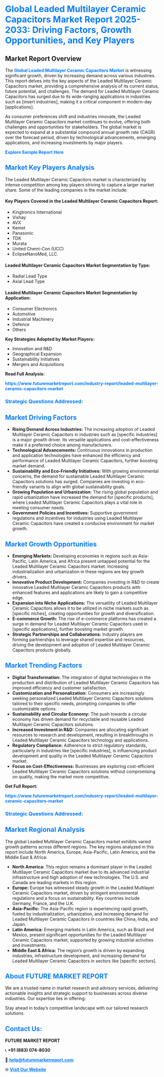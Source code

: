 <h1 style="color: #007BFF;">Global Leaded Multilayer Ceramic Capacitors Market Report 2025-2033: Driving Factors, Growth Opportunities, and Key Players</h1>

<section id="overview">
<h2>Market Report Overview</h2>
<p>The <a href="https://www.futuremarketreport.com/industry-report/leaded-multilayer-ceramic-capacitors-market" style="color: #007BFF; text-decoration: none;"><strong>Global Leaded Multilayer Ceramic Capacitors Market</strong></a> is witnessing significant growth, driven by increasing demand across various industries. This report delves into the key aspects of the Leaded Multilayer Ceramic Capacitors market, providing a comprehensive analysis of its current status, future potential, and challenges. The demand for Leaded Multilayer Ceramic Capacitors has surged due to its wide-ranging applications in industries such as [insert industries], making it a critical component in modern-day [applications].</p>
<p>As consumer preferences shift and industries innovate, the Leaded Multilayer Ceramic Capacitors market continues to evolve, offering both challenges and opportunities for stakeholders. The global market is expected to expand at a substantial compound annual growth rate (CAGR) over the forecast period, driven by technological advancements, emerging applications, and increasing investments by major players.</p>
</section>

<section id="overview">
<p><a href="https://www.futuremarketreport.com/request-sample/reportId=86669" style="color: #007BFF; text-decoration: none;"><strong>Explore Sample Report Here</strong></a></p>
</section>

<section id="key-players">
<h2 style="color: #007BFF;">Market Key Players Analysis</h2>
<p>The Leaded Multilayer Ceramic Capacitors market is characterized by intense competition among key players striving to capture a larger market share. Some of the leading companies in the market include:</p>
<h4>Key Players Covered in the Leaded Multilayer Ceramic Capacitors Report:</h4>
<ul><li>Kingtronics International</li><li>Vishay</li><li>AVX</li><li>Kemet</li><li>Panasonic</li><li>TDK</li><li>Murata</li><li>United Chemi-Con (UCC)</li><li>EclipseNanoMed, LLC.</li></ul>
<h4>Leaded Multilayer Ceramic Capacitors Market Segmentation by Type:</h4>
<ul><li>Radial Lead Type</li><li>Axial Lead Type</li></ul>

<h4>Leaded Multilayer Ceramic Capacitors Market Segmentation by Application:</h4>
<ul><li>Consumer Electronics</li><li>Automotive</li><li>Industrial Machinery</li><li>Defence</li><li>Others</li></ul>
<p><strong>Key Strategies Adopted by Market Players:</strong></p>
<ul>
<li>Innovation and R&D</li>
<li>Geographical Expansion</li>
<li>Sustainability Initiatives</li>
<li>Mergers and Acquisitions</li>
</ul>
</section>

<section>
<p><strong>Read Full Analysis: </strong></p><a href="https://www.futuremarketreport.com/industry-report/leaded-multilayer-ceramic-capacitors-market" style="color: #007BFF; text-decoration: none;"><strong>https://www.futuremarketreport.com/industry-report/leaded-multilayer-ceramic-capacitors-market</strong></a>
<h3 style="color: #007BFF;">Strategic Questions Addressed:</h3>
</section>

<section id="driving-factors">
<h2 style="color: #007BFF;">Market Driving Factors</h2>
<ul>
<li><strong>Rising Demand Across Industries:</strong> The increasing adoption of Leaded Multilayer Ceramic Capacitors in industries such as [specific industries] is a major growth driver. Its versatile applications and cost-effectiveness make it a preferred choice among manufacturers.</li>
<li><strong>Technological Advancements:</strong> Continuous innovations in production and application technologies have enhanced the efficiency and performance of Leaded Multilayer Ceramic Capacitors, further boosting market demand.</li>
<li><strong>Sustainability and Eco-Friendly Initiatives:</strong> With growing environmental concerns, the demand for sustainable Leaded Multilayer Ceramic Capacitors solutions has surged. Companies are investing in eco-friendly variants to align with global sustainability goals.</li>
<li><strong>Growing Population and Urbanization:</strong> The rising global population and rapid urbanization have increased the demand for [specific products], where Leaded Multilayer Ceramic Capacitors plays a vital role in meeting consumer needs.</li>
<li><strong>Government Policies and Incentives:</strong> Supportive government regulations and incentives for industries using Leaded Multilayer Ceramic Capacitors have created a conducive environment for market growth.</li>
</ul>
</section>

<section id="growth-opportunities">
<h2 style="color: #007BFF;">Market Growth Opportunities</h2>
<ul>
<li><strong>Emerging Markets:</strong> Developing economies in regions such as Asia-Pacific, Latin America, and Africa present untapped potential for the Leaded Multilayer Ceramic Capacitors market. Increasing industrialization and urbanization in these regions are key growth drivers.</li>
<li><strong>Innovative Product Development:</strong> Companies investing in R&D to create innovative Leaded Multilayer Ceramic Capacitors products with enhanced features and applications are likely to gain a competitive edge.</li>
<li><strong>Expansion into Niche Applications:</strong> The versatility of Leaded Multilayer Ceramic Capacitors allows it to be utilized in niche markets such as [specific niches], creating opportunities for growth and diversification.</li>
<li><strong>E-commerce Growth:</strong> The rise of e-commerce platforms has created a surge in demand for Leaded Multilayer Ceramic Capacitors used in [specific applications], further boosting market growth.</li>
<li><strong>Strategic Partnerships and Collaborations:</strong> Industry players are forming partnerships to leverage shared expertise and resources, driving the development and adoption of Leaded Multilayer Ceramic Capacitors products globally.</li>
</ul>
</section>

<section id="trending-factors">
<h2 style="color: #007BFF;">Market Trending Factors</h2>
<ul>
<li><strong>Digital Transformation:</strong> The integration of digital technologies in the production and distribution of Leaded Multilayer Ceramic Capacitors has improved efficiency and customer satisfaction.</li>
<li><strong>Customization and Personalization:</strong> Consumers are increasingly seeking personalized Leaded Multilayer Ceramic Capacitors solutions tailored to their specific needs, prompting companies to offer customizable options.</li>
<li><strong>Sustainability and Circular Economy:</strong> The push towards a circular economy has driven demand for recyclable and reusable Leaded Multilayer Ceramic Capacitors solutions.</li>
<li><strong>Increased Investment in R&D:</strong> Companies are allocating significant resources to research and development, resulting in breakthroughs in Leaded Multilayer Ceramic Capacitors technology and applications.</li>
<li><strong>Regulatory Compliance:</strong> Adherence to strict regulatory standards, particularly in industries like [specific industries], is influencing product development and quality in the Leaded Multilayer Ceramic Capacitors market.</li>
<li><strong>Focus on Cost-Effectiveness:</strong> Businesses are exploring cost-efficient Leaded Multilayer Ceramic Capacitors solutions without compromising on quality, making the market more competitive.</li>
</ul>
</section>

<section>
<p><strong>Get Full Report: </strong></p><a href="https://www.futuremarketreport.com/industry-report/leaded-multilayer-ceramic-capacitors-market" style="color: #007BFF; text-decoration: none;"><strong>https://www.futuremarketreport.com/industry-report/leaded-multilayer-ceramic-capacitors-market</strong></a>
<h3 style="color: #007BFF;">Strategic Questions Addressed:</h3>
</section>


<section id="regional-analysis">
<h2 style="color: #007BFF;">Market Regional Analysis</h2>
<p>The global Leaded Multilayer Ceramic Capacitors market exhibits varied growth patterns across different regions. The key regions analyzed in this report include North America, Europe, Asia-Pacific, Latin America, and the Middle East & Africa:</p>
<ul>
<li><strong>North America:</strong> This region remains a dominant player in the Leaded Multilayer Ceramic Capacitors market due to its advanced industrial infrastructure and high adoption of new technologies. The U.S. and Canada are leading markets in this region.</li>
<li><strong>Europe:</strong> Europe has witnessed steady growth in the Leaded Multilayer Ceramic Capacitors market, driven by stringent environmental regulations and a focus on sustainability. Key countries include Germany, France, and the U.K.</li>
<li><strong>Asia-Pacific:</strong> The Asia-Pacific region is experiencing rapid growth, fueled by industrialization, urbanization, and increasing demand for Leaded Multilayer Ceramic Capacitors in countries like China, India, and Japan.</li>
<li><strong>Latin America:</strong> Emerging markets in Latin America, such as Brazil and Mexico, present significant opportunities for the Leaded Multilayer Ceramic Capacitors market, supported by growing industrial activities and investments.</li>
<li><strong>Middle East & Africa:</strong> The region’s growth is driven by expanding industries, infrastructure development, and increasing demand for Leaded Multilayer Ceramic Capacitors in sectors like [specific sectors].</li>
</ul>
</section>

<footer>
<h2 style="color: #007BFF;">About FUTURE MARKET REPORT</h2>
<p>We are a trusted name in market research and advisory services, delivering actionable insights and strategic support to businesses across diverse industries. Our expertise lies in offering:</p>

<p>Stay ahead in today’s competitive landscape with our tailored research solutions.</p>

<h2 style="color: #007BFF;">Contact Us:</h2>
<p><strong>FUTURE MARKET REPORT</strong></p>
<p>📞 <strong>+91 (883) 074-8030</strong></p>
<p>📧 <strong><a href="mailto:help@futuremarketreport.com" style="color: #007BFF;">help@futuremarketreport.com</a></strong></p>
<p>🌐 <strong><a href="https://www.futuremarketreport.com/" style="color: #007BFF;">Visit Our Website</a></strong></p>
</footer>